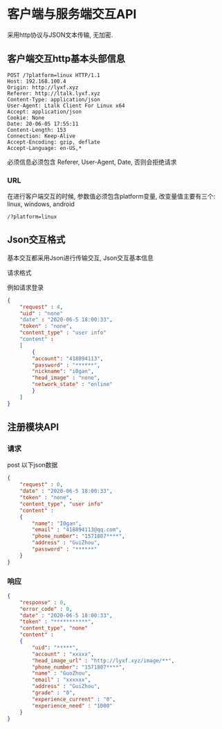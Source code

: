 

# 客户端与服务端交互API

采用http协议与JSON文本传输, 无加密.

## 客户端交互http基本头部信息

```http
POST /?platform=linux HTTP/1.1
Host: 192.168.100.4
Origin: http://lyxf.xyz
Referer: http://ltalk.lyxf.xyz
Content-Type: application/json
User-Agent: Ltalk Client For Linux x64
Accept: application/json
Cookie: None
Date: 20-06-05 17:55:11
Content-Length: 153
Connection: Keep-Alive
Accept-Encoding: gzip, deflate
Accept-Language: en-US,*
```

必须信息必须包含 Referer, User-Agent, Date, 否则会拒绝请求

### URL

在进行客户端交互的时候, 参数值必须包含platform变量, 改变量值主要有三个: linux, windows, android

```
/?platform=linux
```

## Json交互格式

基本交互都采用Json进行传输交互, Json交互基本信息

请求格式

例如请求登录

```json
{
	"request" : 4,
	"uid" : "none"
	"date" : "2020-06-5 18:00:33",
	"token" : "none",
	"content_type" : "user info"
	"content" : 
    [
		{
    	"account": "418894113", 
    	"password" : "******",
  		"nickname": "i0gan",
        "head_image" : "none",
    	"network_state" : "online"
        }
	]
}
```





## 注册模块API

### 请求

post 以下json数据

```json
{
	"request" : 0,
	"date" : "2020-06-5 18:00:33",
	"token" : "none",
	"content_type", "user info"
	"content" : 
	{
    	"name": "I0gan", 
    	"email" : "418894113@qq.com",
  		"phone_number": "1571807****",
        "address" : "GuiZhou",
    	"password" : "******"
  	}
}
```

### 响应

```json
{
	"response" : 0,
    "error_code" : 0,
	"date" : "2020-06-5 18:00:33",
	"token" : "***********",
	"content_type", "none"
	"content" : 
	{
    	"uid": "*****", 
    	"account" : "xxxxx",
    	"head_image_url" : "http://lyxf.xyz/image/**",
  		"phone_number": "1571807****",
        "name" : "GuoZhou",
    	"email" : "xxxxxx",
    	"address" : "GuiZhou",
    	"grade" : "0",
    	"experience_current" : "0",
    	"experience_need" : "1000"
  	}
}
```

